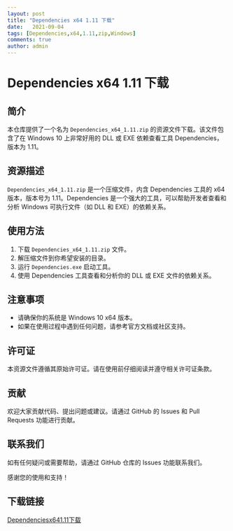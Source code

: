 ```yaml
---
layout: post
title: "Dependencies x64 1.11 下载"
date:   2021-09-04
tags: [Dependencies,x64,1.11,zip,Windows]
comments: true
author: admin
---
```

# Dependencies x64 1.11 下载

## 简介
本仓库提供了一个名为 `Dependencies_x64_1.11.zip` 的资源文件下载。该文件包含了在 Windows 10 上非常好用的 DLL 或 EXE 依赖查看工具 Dependencies，版本为 1.11。

## 资源描述
`Dependencies_x64_1.11.zip` 是一个压缩文件，内含 Dependencies 工具的 x64 版本，版本号为 1.11。Dependencies 是一个强大的工具，可以帮助开发者查看和分析 Windows 可执行文件（如 DLL 和 EXE）的依赖关系。

## 使用方法
1. 下载 `Dependencies_x64_1.11.zip` 文件。
2. 解压缩文件到你希望安装的目录。
3. 运行 `Dependencies.exe` 启动工具。
4. 使用 Dependencies 工具查看和分析你的 DLL 或 EXE 文件的依赖关系。

## 注意事项
- 请确保你的系统是 Windows 10 x64 版本。
- 如果在使用过程中遇到任何问题，请参考官方文档或社区支持。

## 许可证
本资源文件遵循其原始许可证。请在使用前仔细阅读并遵守相关许可证条款。

## 贡献
欢迎大家贡献代码、提出问题或建议。请通过 GitHub 的 Issues 和 Pull Requests 功能进行贡献。

## 联系我们
如有任何疑问或需要帮助，请通过 GitHub 仓库的 Issues 功能联系我们。

感谢您的使用和支持！

## 下载链接

[Dependenciesx641.11下载](https://pan.quark.cn/s/e896d179a075)